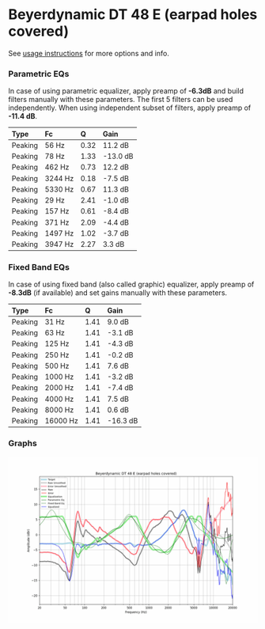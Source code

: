 # Beyerdynamic DT 48 E (earpad holes covered)
See [usage instructions](https://github.com/jaakkopasanen/AutoEq#usage) for more options and info.

### Parametric EQs
In case of using parametric equalizer, apply preamp of **-6.3dB** and build filters manually
with these parameters. The first 5 filters can be used independently.
When using independent subset of filters, apply preamp of **-11.4 dB**.

| Type    | Fc      |    Q | Gain     |
|:--------|:--------|:-----|:---------|
| Peaking | 56 Hz   | 0.32 | 11.2 dB  |
| Peaking | 78 Hz   | 1.33 | -13.0 dB |
| Peaking | 462 Hz  | 0.73 | 12.2 dB  |
| Peaking | 3244 Hz | 0.18 | -7.5 dB  |
| Peaking | 5330 Hz | 0.67 | 11.3 dB  |
| Peaking | 29 Hz   | 2.41 | -1.0 dB  |
| Peaking | 157 Hz  | 0.61 | -8.4 dB  |
| Peaking | 371 Hz  | 2.09 | -4.4 dB  |
| Peaking | 1497 Hz | 1.02 | -3.7 dB  |
| Peaking | 3947 Hz | 2.27 | 3.3 dB   |

### Fixed Band EQs
In case of using fixed band (also called graphic) equalizer, apply preamp of **-8.3dB**
(if available) and set gains manually with these parameters.

| Type    | Fc       |    Q | Gain     |
|:--------|:---------|:-----|:---------|
| Peaking | 31 Hz    | 1.41 | 9.0 dB   |
| Peaking | 63 Hz    | 1.41 | -3.1 dB  |
| Peaking | 125 Hz   | 1.41 | -4.3 dB  |
| Peaking | 250 Hz   | 1.41 | -0.2 dB  |
| Peaking | 500 Hz   | 1.41 | 7.6 dB   |
| Peaking | 1000 Hz  | 1.41 | -3.2 dB  |
| Peaking | 2000 Hz  | 1.41 | -7.4 dB  |
| Peaking | 4000 Hz  | 1.41 | 7.5 dB   |
| Peaking | 8000 Hz  | 1.41 | 0.6 dB   |
| Peaking | 16000 Hz | 1.41 | -16.3 dB |

### Graphs
![](./Beyerdynamic%20DT%2048%20E%20(earpad%20holes%20covered).png)